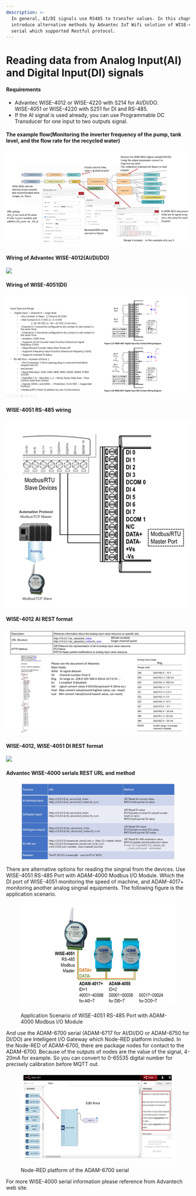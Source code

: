 ```yaml
---
description: >-
  In general, AI/DI signals use RS485 to transfer values. In this chapter, we
  introduce alternative methods by Advantec IoT Wifi solution of WISE-4000
  serial which supported Restful protocol.
---
```


# Reading data from Analog Input(AI) and Digital Input(DI) signals

#### Requirements

* Advantec WISE-4012 or WISE-4220 with S214 for AI/DI/DO.\
  WISE-4051 or WISE-4220 with S251 for DI and RS-485.
* If the AI signal is used already, you can use Programmable DC Transducer for one input to two outputs signal.

#### The example flow(Monitoring the inverter frequency of the pump, tank level, and the flow rate for the recycled water)

![Reading data from AI/DI via Advantec WISE-4012](<../.gitbook/assets/Reading data from AI or DI signal via Advantec WISE-4012.jpg>)

#### Wiring of Advantec WISE-4012(AI/DI/DO)

![](<../.gitbook/assets/Adventec WISE-4012\_4051 DI REST (1).jpg>)

#### Wiring of WISE-4051(DI)

![](<../.gitbook/assets/Advantec WISE-4051 wiring(DI).jpg>)

#### WISE-4051 RS-485 wiring

![](<../.gitbook/assets/Advantec WISE-4051 wiring(RS-485).jpg>)

#### WISE-4012 AI REST format

![](<../.gitbook/assets/Advantec WISE-4012 AI REST.jpg>)

#### WISE-4012, WISE-4051 DI REST format

![](<../.gitbook/assets/Adventec WISE-4012\_4051 DI REST.jpg>)

#### Advantec WISE-4000 serials REST URL and method

<figure><img src="../.gitbook/assets/Advantec WISE-4000 serial REST format.jpg" alt=""><figcaption></figcaption></figure>

There are alternative options for reading the singnal from the devices. Use WISE-4051 RS-485 Port with ADAM-4000 Modbus I/O Module. Which the DI port of WISE-4051 monitoring the speed of machine, and ADAM-4017+ monitoring another analog singnal equipments. The following figure is the  application scenario.

<figure><img src="../.gitbook/assets/Advantec WISE-4051 with ADAM-4017plus.jpg" alt=""><figcaption><p>Application Scenario of WISE-4051 RS-485 Port with ADAM-4000 Modbus I/O Module</p></figcaption></figure>

And use the ADAM-6700 serial (ADAM-6717 for AI/DI/DO or ADAM-6750 for DI/DO) are Intelligent I/O Gateway which Node-RED platform included. In the Node-RED of ADAM-6700, there are package nodes for contact to the ADAM-6700. Because of the outputs of nodes are the value of the signal, 4-20mA for example. So you can convert to 0-65535 digital number for precisely calibration before MQTT out.

<figure><img src="../.gitbook/assets/Advantec ADAM-6700 serial Node-RED.jpg" alt=""><figcaption><p>Node-RED platform of the ADAM-6700 serial</p></figcaption></figure>

For more WISE-4000 serial information please reference from Advantech web site.
